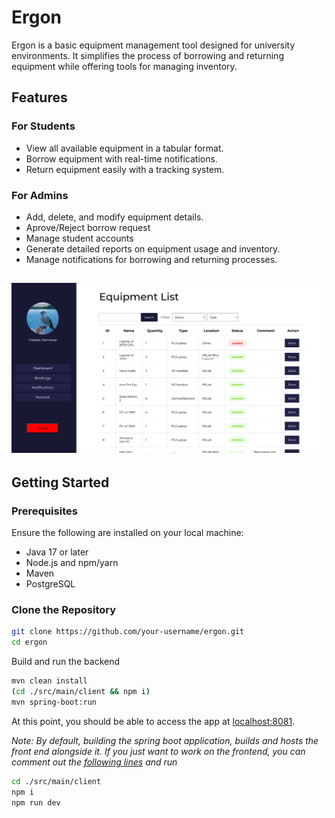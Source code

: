# Ergon

Ergon is a basic equipment management tool designed for university environments. It simplifies the process of borrowing and returning equipment while offering tools for managing inventory.

## Features

### For Students
- View all available equipment in a tabular format.
- Borrow equipment with real-time notifications.
- Return equipment easily with a tracking system.

### For Admins
- Add, delete, and modify equipment details.
- Aprove/Reject borrow request
- Manage student accounts
- Generate detailed reports on equipment usage and inventory.
- Manage notifications for borrowing and returning processes.

![](docs/dashboard.png)
---
## Getting Started

### Prerequisites
Ensure the following are installed on your local machine:
- Java 17 or later
- Node.js and npm/yarn
- Maven
- PostgreSQL

### Clone the Repository
```bash
git clone https://github.com/your-username/ergon.git
cd ergon
```
Build and run the backend
```bash
mvn clean install
(cd ./src/main/client && npm i)
mvn spring-boot:run
```
At this point, you should be able to access the app at [localhost:8081](localhost:8081).

_Note: By default, building the spring boot application, builds and hosts the front end alongside it. If you just want to work on the frontend, you can comment out the [following lines](https://github.com/tib-source/Ergon/blob/252ac784fafd1d4b5d170d7929db9f14e0bbab5e/pom.xml#L102-L137) and run_
```bash
cd ./src/main/client
npm i
npm run dev
```
